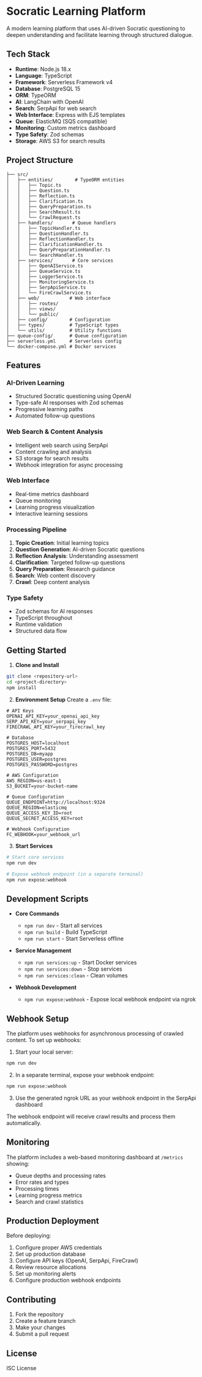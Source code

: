 # Socratic Learning Platform

A modern learning platform that uses AI-driven Socratic questioning to deepen understanding and facilitate learning through structured dialogue.

## Tech Stack

- **Runtime**: Node.js 18.x
- **Language**: TypeScript
- **Framework**: Serverless Framework v4
- **Database**: PostgreSQL 15
- **ORM**: TypeORM
- **AI**: LangChain with OpenAI
- **Search**: SerpApi for web search
- **Web Interface**: Express with EJS templates
- **Queue**: ElasticMQ (SQS compatible)
- **Monitoring**: Custom metrics dashboard
- **Type Safety**: Zod schemas
- **Storage**: AWS S3 for search results

## Project Structure

```
├── src/
│   ├── entities/        # TypeORM entities
│   │   ├── Topic.ts
│   │   ├── Question.ts
│   │   ├── Reflection.ts
│   │   ├── Clarification.ts
│   │   ├── QueryPreparation.ts
│   │   ├── SearchResult.ts
│   │   └── CrawlRequest.ts
│   ├── handlers/       # Queue handlers
│   │   ├── TopicHandler.ts
│   │   ├── QuestionHandler.ts
│   │   ├── ReflectionHandler.ts
│   │   ├── ClarificationHandler.ts
│   │   ├── QueryPreparationHandler.ts
│   │   └── SearchHandler.ts
│   ├── services/       # Core services
│   │   ├── OpenAIService.ts
│   │   ├── QueueService.ts
│   │   ├── LoggerService.ts
│   │   ├── MonitoringService.ts
│   │   ├── SerpApiService.ts
│   │   └── FireCrawlService.ts
│   ├── web/           # Web interface
│   │   ├── routes/
│   │   ├── views/
│   │   └── public/
│   ├── config/        # Configuration
│   ├── types/         # TypeScript types
│   └── utils/         # Utility functions
├── queue-config/      # Queue configuration
├── serverless.yml     # Serverless config
└── docker-compose.yml # Docker services
```

## Features

### AI-Driven Learning
- Structured Socratic questioning using OpenAI
- Type-safe AI responses with Zod schemas
- Progressive learning paths
- Automated follow-up questions

### Web Search & Content Analysis
- Intelligent web search using SerpApi
- Content crawling and analysis
- S3 storage for search results
- Webhook integration for async processing

### Web Interface
- Real-time metrics dashboard
- Queue monitoring
- Learning progress visualization
- Interactive learning sessions

### Processing Pipeline
1. **Topic Creation**: Initial learning topics
2. **Question Generation**: AI-driven Socratic questions
3. **Reflection Analysis**: Understanding assessment
4. **Clarification**: Targeted follow-up questions
5. **Query Preparation**: Research guidance
6. **Search**: Web content discovery
7. **Crawl**: Deep content analysis

### Type Safety
- Zod schemas for AI responses
- TypeScript throughout
- Runtime validation
- Structured data flow

## Getting Started

1. **Clone and Install**
```bash
git clone <repository-url>
cd <project-directory>
npm install
```

2. **Environment Setup**
Create a `.env` file:
```env
# API Keys
OPENAI_API_KEY=your_openai_api_key
SERP_API_KEY=your_serpapi_key
FIRECRAWL_API_KEY=your_firecrawl_key

# Database
POSTGRES_HOST=localhost
POSTGRES_PORT=5432
POSTGRES_DB=myapp
POSTGRES_USER=postgres
POSTGRES_PASSWORD=postgres

# AWS Configuration
AWS_REGION=us-east-1
S3_BUCKET=your-bucket-name

# Queue Configuration
QUEUE_ENDPOINT=http://localhost:9324
QUEUE_REGION=elasticmq
QUEUE_ACCESS_KEY_ID=root
QUEUE_SECRET_ACCESS_KEY=root

# Webhook Configuration
FC_WEBHOOK=your_webhook_url
```

3. **Start Services**
```bash
# Start core services
npm run dev

# Expose webhook endpoint (in a separate terminal)
npm run expose:webhook
```

## Development Scripts

- **Core Commands**
  - `npm run dev` - Start all services
  - `npm run build` - Build TypeScript
  - `npm run start` - Start Serverless offline

- **Service Management**
  - `npm run services:up` - Start Docker services
  - `npm run services:down` - Stop services
  - `npm run services:clean` - Clean volumes

- **Webhook Development**
  - `npm run expose:webhook` - Expose local webhook endpoint via ngrok

## Webhook Setup

The platform uses webhooks for asynchronous processing of crawled content. To set up webhooks:

1. Start your local server:
```bash
npm run dev
```

2. In a separate terminal, expose your webhook endpoint:
```bash
npm run expose:webhook
```

3. Use the generated ngrok URL as your webhook endpoint in the SerpApi dashboard

The webhook endpoint will receive crawl results and process them automatically.

## Monitoring

The platform includes a web-based monitoring dashboard at `/metrics` showing:
- Queue depths and processing rates
- Error rates and types
- Processing times
- Learning progress metrics
- Search and crawl statistics

## Production Deployment

Before deploying:
1. Configure proper AWS credentials
2. Set up production database
3. Configure API keys (OpenAI, SerpApi, FireCrawl)
4. Review resource allocations
5. Set up monitoring alerts
6. Configure production webhook endpoints

## Contributing

1. Fork the repository
2. Create a feature branch
3. Make your changes
4. Submit a pull request

## License

ISC License 